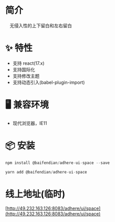 # 简介
&ensp;&ensp;无侵入性的上下留白和左右留白

# ✨ 特性
- 支持 react(17.x)
- 支持国际化
- 支持修改主题
- 支持动态引入(babel-plugin-import)

# 🖥 兼容环境
- 现代浏览器，IE11

# 📦 安装
```javascript
npm install @baifendian/adhere-ui-space --save
``` 

```javascript
yarn add @baifendian/adhere-ui-space
```

# 线上地址(临时)
[http://49.232.163.126:8083/adhere/ui/space](http://49.232.163.126:8083/adhere/ui/space)

